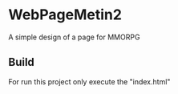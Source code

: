 # WebPageMetin2
A simple design of a page for MMORPG

## Build
For run this project only execute the "index.html"
